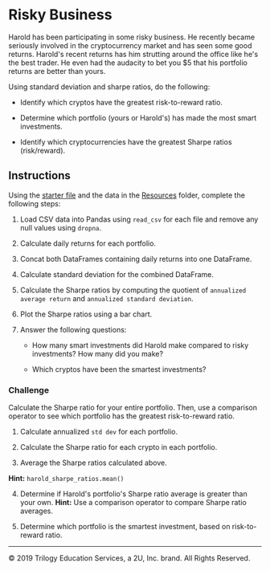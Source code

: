 # Risky Business

Harold has been participating in some risky business. He recently became seriously involved in the cryptocurrency market and has seen some good returns. Harold's recent returns has him strutting around the office like he's the best trader. He even had the audacity to bet you $5 that his portfolio returns are better than yours.

Using standard deviation and sharpe ratios, do the following:

* Identify which cryptos have the greatest risk-to-reward ratio.

* Determine which portfolio (yours or Harold's) has made the most smart investments.

* Identify which cryptocurrencies have the greatest Sharpe ratios (risk/reward).

## Instructions

Using the [starter file](Unsolved/Core/risky_business.ipynb) and the data in the [Resources](Resources) folder, complete the following steps:

1. Load CSV data into Pandas using `read_csv` for each file and remove any null values using `dropna`.

2. Calculate daily returns for each portfolio.

3. Concat both DataFrames containing daily returns into one DataFrame.

4. Calculate standard deviation for the combined DataFrame.

5. Calculate the Sharpe ratios by computing the quotient of `annualized average return` and `annualized standard deviation`.

6. Plot the Sharpe ratios using a bar chart.

7. Answer the following questions:

    * How many smart investments did Harold make compared to risky investments? How many did you make?

    * Which cryptos have been the smartest investments?

### Challenge

Calculate the Sharpe ratio for your entire portfolio. Then, use a comparison operator to see which portfolio has the greatest risk-to-reward ratio.

1. Calculate annualized `std dev` for each portfolio.

2. Calculate the Sharpe ratio for each crypto in each portfolio.

3. Average the Sharpe ratios calculated above.

  **Hint:** `harold_sharpe_ratios.mean()`

4. Determine if Harold's portfolio's Sharpe ratio average is greater than your own. **Hint:** Use a comparison operator to compare Sharpe ratio averages.

5. Determine which portfolio is the smartest investment, based on risk-to-reward ratio.

---

© 2019 Trilogy Education Services, a 2U, Inc. brand. All Rights Reserved.
